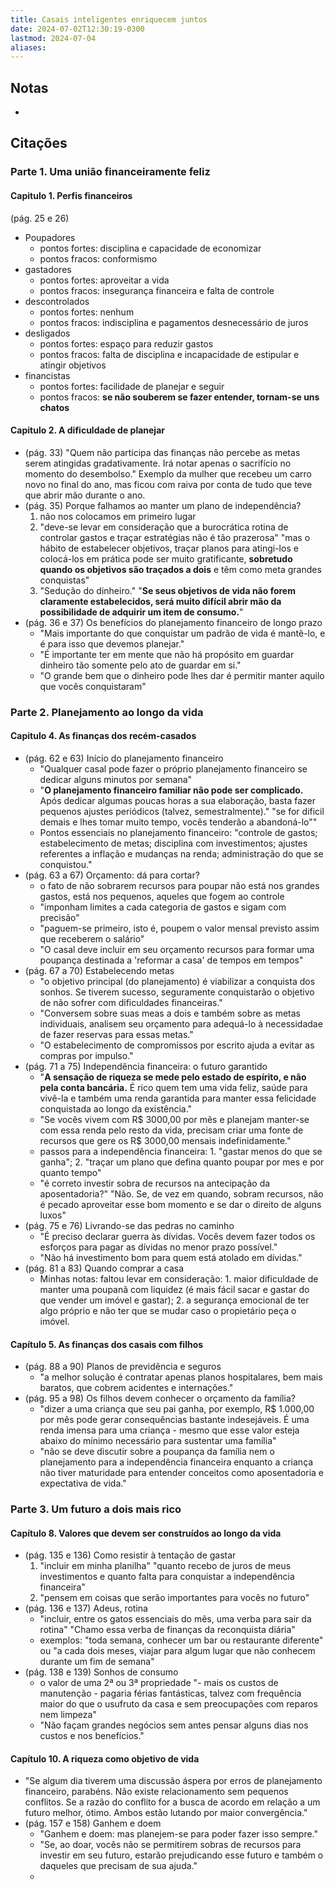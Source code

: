 ```yaml
---
title: Casais inteligentes enriquecem juntos
date: 2024-07-02T12:30:19-0300
lastmod: 2024-07-04
aliases:
---
```

## Notas
- 

## Citações
### Parte 1. Uma união financeiramente feliz
#### Capitulo 1. Perfis financeiros
(pág. 25 e 26)
- Poupadores
	- pontos fortes: disciplina e capacidade de economizar
	- pontos fracos: conformismo
- gastadores
	- pontos fortes: aproveitar a vida
	- pontos fracos: insegurança financeira e falta de controle
- descontrolados
	- pontos fortes: nenhum
	- pontos fracos: indisciplina e pagamentos desnecessário de juros
- desligados
	- pontos fortes: espaço para reduzir gastos
	- pontos fracos: falta de disciplina e incapacidade de estipular e atingir objetivos
- financistas
	- pontos fortes: facilidade de planejar e seguir
	- pontos fracos: **se não souberem se fazer entender, tornam-se uns chatos**

#### Capitulo 2. A dificuldade de planejar
- (pág. 33) "Quem não participa das finanças não percebe as metas serem atingidas gradativamente. Irá notar apenas o sacrifício no momento do desembolso." Exemplo da mulher que recebeu um carro novo no final do ano, mas ficou com raiva por conta de tudo que teve que abrir mão durante o ano.
- (pág. 35) Porque falhamos ao manter um plano de independência?
	1. não nos colocamos em primeiro lugar
	2. "deve-se levar em consideração que a burocrática rotina de controlar gastos e traçar estratégias não é tão prazerosa" "mas o hábito de estabelecer objetivos, traçar planos para atingi-los e colocá-los em prática pode ser muito gratificante, **sobretudo quando os objetivos são traçados a dois** e têm como meta grandes conquistas"
	3. "Sedução do dinheiro." "**Se seus objetivos de vida não forem claramente estabelecidos, será muito difícil abrir mão da possibilidade de adquirir um item de consumo.**" 
- (pág. 36 e 37) Os benefícios do planejamento financeiro de longo prazo
	- "Mais importante do que conquistar um padrão de vida é mantê-lo, e é para isso que devemos planejar."
	- "É importante ter em mente que não há propósito em guardar dinheiro tão somente pelo ato de guardar em si."
	- "O grande bem que o dinheiro pode lhes dar é permitir manter aquilo que vocês conquistaram"

### Parte 2. Planejamento ao longo da vida
#### Capitulo 4. As finanças dos recém-casados
- (pág. 62 e 63) Início do planejamento financeiro
	- "Qualquer casal pode fazer o próprio planejamento financeiro se dedicar alguns minutos por semana"
	- "**O planejamento financeiro familiar não pode ser complicado.** Após dedicar algumas poucas horas a sua elaboração, basta fazer pequenos ajustes periódicos (talvez, semestralmente)." "se for dificil demais e lhes tomar muito tempo, vocês tenderão a abandoná-lo""
	- Pontos essenciais no planejamento financeiro: "controle de gastos; estabelecimento de metas; disciplina com investimentos; ajustes referentes a inflação e mudanças na renda; administração do que se conquistou."  
- (pág. 63 a 67) Orçamento: dá para cortar?
	- o fato de não sobrarem recursos para poupar não está nos grandes gastos, está nos pequenos, aqueles que fogem ao controle
	- "imponham limites a cada categoria de gastos e sigam com precisão"
	- "paguem-se primeiro, isto é, poupem o valor mensal previsto assim que receberem o salário"
	- "O casal deve incluir em seu orçamento recursos para formar uma poupança destinada a 'reformar a casa' de tempos em tempos"
- (pág. 67 a 70) Estabelecendo metas
	- "o objetivo principal (do planejamento) é viabilizar a conquista dos sonhos. Se tiverem sucesso, seguramente conquistarão o objetivo de não sofrer com dificuldades financeiras."
	- "Conversem sobre suas meas a dois e também sobre as metas individuais, analisem seu orçamento para adequá-lo à necessidadae de fazer reservas para essas metas."
	- "O estabelecimento de compromissos por escrito ajuda a evitar as compras por impulso."
- (pág. 71 a 75) Independência financeira: o futuro garantido
	- "**A sensação de riqueza se mede pelo estado de espírito, e não pela conta bancária.** É rico quem tem uma vida feliz, saúde para vivê-la e também uma renda garantida para manter essa felicidade conquistada ao longo da existência."
	- "Se vocês vivem com R$ 3000,00 por mês e planejam manter-se com essa renda pelo resto da vida, precisam criar uma fonte de recursos que gere os R$ 3000,00 mensais indefinidamente."
	- passos para a independência financeira: 1. "gastar menos do que se ganha"; 2. "traçar um plano que defina quanto poupar por mes e por quanto tempo"
	- "é correto investir sobra de recursos na antecipação da aposentadoria?" "Não. Se, de vez em quando, sobram recursos, não é pecado aproveitar esse bom momento e se dar o direito de alguns luxos"
- (pág. 75 e 76) Livrando-se das pedras no caminho
	- "É preciso declarar guerra às dívidas. Vocês devem fazer todos os esforços para pagar as dívidas no menor prazo possível."
	- "Não há investimento bom para quem está atolado em dívidas."
- (pág. 81 a 83) Quando comprar a casa
	- Minhas notas: faltou levar em consideração: 1. maior dificuldade de manter uma poupanã com liquidez (é mais fácil sacar e gastar do que vender um imóvel e gastar); 2. a segurança emocional de ter algo próprio e não ter que se mudar caso o propietário peça o imóvel.

#### Capítulo 5. As finanças dos casais com filhos
- (pág. 88 a 90) Planos de previdência e seguros
	- "a melhor solução é contratar apenas planos hospitalares, bem mais baratos, que cobrem acidentes e internações."
- (pág. 95 a 98) Os filhos devem conhecer o orçamento da família?
	- "dizer a uma criança que seu pai ganha, por exemplo, R$ 1.000,00 por mês pode gerar consequências bastante indesejáveis. É uma renda imensa para uma criança - mesmo que esse valor esteja abaixo do mínimo necessário para sustentar uma família"
	- "não se deve discutir sobre a poupança da família nem o planejamento para a independência financeira enquanto a criança não tiver maturidade para entender conceitos como aposentadoria e expectativa de vida."

### Parte 3. Um futuro a dois mais rico
#### Capítulo 8. Valores que devem ser construídos ao longo da vida
- (pág. 135 e 136) Como resistir à tentação de gastar
	1. "incluir em minha planilha" "quanto recebo de juros de meus investimentos e quanto falta para conquistar a independência financeira"
	2. "pensem em coisas que serão importantes para vocês no futuro"
- (pág. 136 e 137) Adeus, rotina
	- "incluir, entre os gatos essenciais do mês, uma verba para sair da rotina" "Chamo essa verba de finanças da reconquista diária"
	- exemplos: "toda semana, conhecer um bar ou restaurante diferente" ou "a cada dois meses, viajar para algum lugar que não conhecem durante um fim de semana"
- (pág. 138 e 139) Sonhos de consumo
	- o valor de uma 2ª ou 3ª propriedade "- mais os custos de manutenção - pagaria férias fantásticas, talvez com frequência maior do que o usufruto da casa e sem preocupações com reparos nem limpeza"
	- "Não façam grandes negócios sem antes pensar alguns dias nos custos e nos benefícios."

#### Capítulo 10. A riqueza como objetivo de vida
- "Se algum dia tiverem uma discussão áspera por erros de planejamento financeiro, parabéns. Não existe relacionamento sem pequenos conflitos. Se a razão do conflito for a busca de acordo em relação a um futuro melhor, ótimo. Ambos estão lutando por maior convergência."
- (pág. 157 e 158) Ganhem e doem
	- "Ganhem e doem: mas planejem-se para poder fazer isso sempre."
	- "Se, ao doar, vocês não se permitirem sobras de recursos para investir em seu futuro, estarão prejudicando esse futuro e também o daqueles que precisam de sua ajuda."
	- 